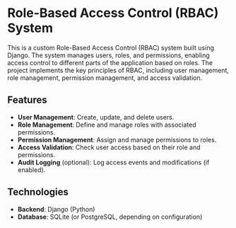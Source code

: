 # Role-Based Access Control (RBAC) System

This is a custom Role-Based Access Control (RBAC) system built using Django. The system manages users, roles, and permissions, enabling access control to different parts of the application based on roles. The project implements the key principles of RBAC, including user management, role management, permission management, and access validation.

## Features

- **User Management**: Create, update, and delete users.
- **Role Management**: Define and manage roles with associated permissions.
- **Permission Management**: Assign and manage permissions to roles.
- **Access Validation**: Check user access based on their role and permissions.
- **Audit Logging** (optional): Log access events and modifications (if enabled).
  
## Technologies

- **Backend**: Django (Python)
- **Database**: SQLite (or PostgreSQL, depending on configuration)


